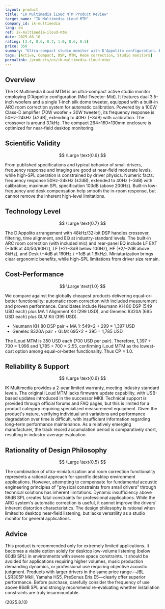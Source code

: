 ```yaml
---
layout: product
title: "IK Multimedia iLoud MTM Product Review"
target_name: "IK Multimedia iLoud MTM"
company_id: ik-multimedia
lang: en
ref: ik-multimedia-iloud-mtm
date: 2025-08-10
rating: [3.4, 0.6, 0.7, 1.0, 0.6, 0.5]
price: 350
summary: "Ultra-compact studio monitor with D'Appolito configuration. Built-in ARC room correction covers 40Hz–24kHz; small-driver physics constrain dynamics at higher SPL."
tags: [Active, Compact, DSP, MTM, Room correction, Studio monitors]
permalink: /products/en/ik-multimedia-iloud-mtm/
---
```

## Overview

The IK Multimedia iLoud MTM is an ultra-compact active studio monitor employing D'Appolito configuration (Mid-Tweeter-Mid). It features dual 3.5-inch woofers and a single 1-inch silk dome tweeter, equipped with a built-in ARC room correction system for automatic calibration. Powered by a 100W Class-D amplifier (70W woofer + 30W tweeter), its frequency response is 50Hz–24kHz (±2dB), extending to 40Hz (−3dB) with calibration. The crossover is around 3.1kHz. The compact 264×160×130mm enclosure is optimized for near-field desktop monitoring.

## Scientific Validity

$$ \Large \text{0.6} $$

From published specifications and typical behavior of small drivers, frequency response and imaging are good at near-field moderate levels, while high-SPL operation is constrained by driver physics. Numeric facts: frequency response 50Hz–24kHz (±2dB), extended to 40Hz (−3dB) with calibration; maximum SPL specification 103dB (above 200Hz). Built-in low-frequency and desk compensation help smooth the in-room response, but cannot remove the inherent high-level limitations.

## Technology Level

$$ \Large \text{0.7} $$

The D'Appolito arrangement with 48kHz/32-bit DSP handles crossover, filtering, time alignment, and EQ at industry-standard levels. The built-in ARC room correction (with included mic) and rear-panel EQ include LF EXT (−3dB at 40/50/60Hz), LF (+2/−3dB below 100Hz), HF (+2/−2dB above 8kHz), and Desk (−4dB at 160Hz / +1dB at 1.8kHz). Miniaturization brings clear ergonomic benefits, while high-SPL limitations from driver size remain.

## Cost-Performance

$$ \Large \text{1.0} $$

We compare against the globally cheapest products delivering equal-or-better functionality: automatic room correction with included measurement and proven performance. Candidates include Neumann KH 80 DSP (549 USD each) plus MA 1 Alignment Kit (299 USD), and Genelec 8320A (695 USD each) plus GLM Kit (395 USD).

- Neumann KH 80 DSP pair + MA 1: 549×2 + 299 = 1,397 USD
- Genelec 8320A pair + GLM: 695×2 + 395 = 1,785 USD

The iLoud MTM is 350 USD each (700 USD per pair). Therefore, 1,397 ÷ 700 = 1.996 and 1,785 ÷ 700 = 2.55, confirming iLoud MTM as the lowest-cost option among equal-or-better functionality. Thus CP = 1.0.

## Reliability & Support

$$ \Large \text{0.6} $$

IK Multimedia provides a 2-year limited warranty, meeting industry standard levels. The original iLoud MTM lacks firmware update capability, with USB-based updates introduced in the successor MKII. Technical support is provided through official forums and FAQ pages, but this is limited for a product category requiring specialized measurement equipment. Given the product's nature, verifying individual unit variations and performance degradation over time is difficult, with insufficient information regarding long-term performance maintenance. As a relatively emerging manufacturer, the track record accumulation period is comparatively short, resulting in industry-average evaluation.

## Rationality of Design Philosophy

$$ \Large \text{0.5} $$

The combination of ultra-miniaturization and room correction functionality represents a rational approach for specific desktop environment applications. However, attempting to compensate for fundamental acoustic engineering principles of "physical constraints from small drivers" through technical solutions has inherent limitations. Dynamic insufficiency above 86dB SPL creates fatal constraints for professional applications. While the ARC system's automatic correction is useful, it cannot improve the drivers' inherent distortion characteristics. The design philosophy is rational when limited to desktop near-field listening, but lacks versatility as a studio monitor for general applications.

## Advice

This product is recommended only for extremely limited applications. It becomes a viable option solely for desktop low-volume listening (below 80dB SPL) in environments with severe space constraints. It should be avoided for applications requiring higher volumes, music production demanding dynamics, or professional use requiring objective acoustic judgment. Products with larger drivers in the same price range—JBL LSR305P MkII, Yamaha HS5, PreSonus Eris E5—clearly offer superior performance. Before purchase, carefully consider the frequency of use above 86dB SPL and strongly recommend re-evaluating whether installation constraints are truly insurmountable.

(2025.8.10)
